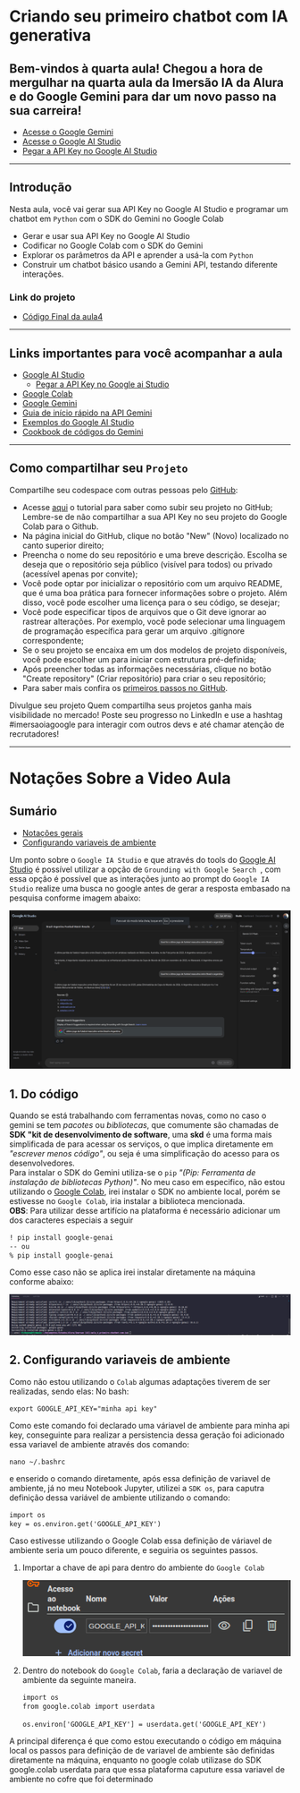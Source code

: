 # Criando seu primeiro chatbot com IA generativa

## Bem-vindos à quarta aula! Chegou a hora de mergulhar na quarta aula da **Imersão IA da Alura e do Google Gemini** para dar um novo passo na sua carreira!  

- [Acesse o Google Gemini](https://gemini.google.com/?android-min-version=301356232&ios-min-version=322.0&is_sa=1&campaign_id=alura_may25&utm_source=alura&utm_medium=referral&utm_campaign=alura_may25&pt=9008&mt=8&ct=ref-alura-brmay25)
- [Acesse o Google AI Studio](https://aistudio.google.com/app/prompts/new_chat?utm_source=website&utm_medium=referral&utm_campaign=Alura-may-25)
- [Pegar a API Key no Google AI Studio](https://aistudio.google.com/app/apikey?utm_source=website&utm_medium=referral&utm_campaign=Alura-may-25)
---
## Introdução 
Nesta aula, você vai gerar sua API Key no Google AI Studio e programar um chatbot em `Python` com o SDK do Gemini no Google Colab 
- Gerar e usar sua API Key no Google AI Studio 
- Codificar no Google Colab com o SDK do Gemini 
- Explorar os parâmetros da API e aprender a usá-la com `Python`
- Construir um chatbot básico usando a Gemini API, testando diferente interações. 

### Link do projeto 
- [Código Final da aula4](https://colab.research.google.com/drive/1KJRja3ioeTeyMpUWkNJOKNdCX7Qcq4e5?usp=sharing)
----
## Links importantes para você acompanhar a aula 
- [Google AI Studio](https://aistudio.google.com/app/prompts/new_chat?utm_source=website&utm_medium=referral&utm_campaign=Alura-may-25)
    - [Pegar a API Key no Google ai Studio ](https://aistudio.google.com/app/apikey?utm_source=website&utm_medium=referral&utm_campaign=Alura-may-25)
- [Google Colab](https://colab.research.google.com/)
- [Google Gemini](https://gemini.google.com/app?android-min-version=301356232&ios-min-version=322.0&is_sa=1&campaign_id=alura_may25&utm_source=alura&utm_medium=referral&utm_campaign=alura_may25&pt=9008&mt=8&ct=ref-alura-brmay25)
- [Guia de início rápido na API Gemini](https://ai.google.dev/gemini-api/docs?utm_source=website&utm_medium=referral&utm_campaign=Alura-may-25&hl=pt-br)
- [Exemplos do Google AI Studio](https://ai.google.dev/gemini-api/prompts?utm_source=website&utm_medium=referral&utm_campaign=Alura-may-25&hl=pt-br)
- [Cookbook de códigos do Gemini](https://github.com/google-gemini/cookbook)
---

## Como compartilhar seu `Projeto`
Compartilhe seu codespace com outras pessoas pelo [GitHub](https://github.com/):
- Acesse [aqui](https://www.youtube.com/watch?v=QHhmjNJZPoY&ab_channel=Alura) o tutorial para saber como subir seu projeto no GitHub; Lembre-se de não compartilhar a sua API Key no seu projeto do Google Colab para o Github.
- Na página inicial do GitHub, clique no botão "New" (Novo) localizado no canto superior direito;
- Preencha o nome do seu repositório e uma breve descrição. Escolha se deseja que o repositório seja público (visível para todos) ou privado (acessível apenas por convite);
- Você pode optar por inicializar o repositório com um arquivo README, que é uma boa prática para fornecer informações sobre o projeto. Além disso, você pode escolher uma licença para o seu código, se desejar;
- Você pode especificar tipos de arquivos que o Git deve ignorar ao rastrear alterações. Por exemplo, você pode selecionar uma linguagem de programação específica para gerar um arquivo .gitignore correspondente;
- Se o seu projeto se encaixa em um dos modelos de projeto disponíveis, você pode escolher um para iniciar com estrutura pré-definida;
- Após preencher todas as informações necessárias, clique no botão "Create repository" (Criar repositório) para criar o seu repositório;
- Para saber mais confira os [primeiros passos no GitHub](https://www.alura.com.br/artigos?hsa&hsa_acc=7964138385&hsa_ad=688089973825&hsa_cam=20946398532&hsa_grp=153091871930&utm_campaign=&utm_medium=ppc&utm_source=adwords&utm_term=).


Divulgue seu projeto
Quem compartilha seus projetos ganha mais visibilidade no mercado! Poste seu progresso no LinkedIn e use a hashtag #imersaoiagoogle para interagir com outros devs e até chamar atenção de recrutadores!  




---

# Notações Sobre a Video Aula 

## Sumário
- [Notações gerais ](#1-do-código)
- [Configurando variaveis de ambiente](#2-configurando-variaveis-de-ambiente)

Um ponto sobre o `Google IA Studio` e que através do tools do [Google AI Studio](https://aistudio.google.com/app/prompts/new_chat?utm_source=website&utm_medium=referral&utm_campaign=Alura-may-25) é possível utilizar a opção de `Grounding with Google Search `, com essa opção é possível que as interações junto ao prompt do `Google IA Studio` realize uma busca no google antes de gerar a resposta embasado na pesquisa conforme imagem abaixo:  

<div id="Grounding with Google Search">
<img src="imgs/geminisearchgoogle.png" alt="Grounding with Google Search">
</div>

## 1. Do código 
Quando se está trabalhando com ferramentas novas, como no caso o gemini se tem *pacotes* ou *bibliotecas*, que comumente são chamadas de **SDK "kit de desenvolvimento de software**, uma **skd** é uma forma mais simplificada de para acessar os serviços, o que implica diretamente em *"escrever menos código"*, ou seja é uma simplificação do acesso para os desenvolvedores.  
Para instalar o SDK do Gemini utiliza-se o `pip` *"(Pip: Ferramenta de instalação de bibliotecas Python)"*. No meu caso em especifico, não estou utilizando o [Google Colab](https://colab.research.google.com/), irei instalar o SDK no ambiente local, porém se estivesse no `Google Colab`, iria instalar a biblioteca mencionada.  
**OBS**: Para utilizar desse artifício na plataforma é necessário adicionar um dos caracteres especiais a seguir  
```
! pip install google-genai
-- ou 
% pip install google-genai
```  
Como esse caso não se aplica irei instalar diretamente na máquina conforme abaixo:
<div id="pipGenai">
<img src="imgs/venv.google-genai.png" alt="Successfully Genai SDK">
</div>

## 2. Configurando variaveis de ambiente 
Como não estou utilizando o `Colab` algumas adaptações tiverem de ser realizadas, sendo elas:
No bash:  

```
export GOOGLE_API_KEY="minha api key"
``` 
Como este comando foi declarado uma váriavel de ambiente para minha api key, conseguinte para realizar a persistencia dessa geração foi adicionado essa variavel de ambiente através dos comando:
```
nano ~/.bashrc
```
 e enserido o comando diretamente, após essa definição de variavel de ambiente, já no meu Notebook Jupyter, utilizei a `SDK os`, para caputra definição dessa variável de ambiente utilizando o comando:
 ```
import os
key = os.environ.get('GOOGLE_API_KEY')
```
Caso estivesse utilizando o Google Colab essa definição de váriavel de ambiente seria um pouco diferente, e seguiria os seguintes passos. 
1. Importar a chave de api para dentro do ambiente do `Google Colab`
     <div id="API_KEY_COLAB">
      <img src="imgs/coolab_impor_api_key.png" alt="Coolab api key">
      </div>

2. Dentro do notebook do `Google Colab`, faria a declaração de variavel de ambiente da seguinte maneira. 
    ```
    import os 
    from google.colab import userdata

    os.environ['GOOGLE_API_KEY'] = userdata.get('GOOGLE_API_KEY')
    ```  
A principal diferença é que como estou executando o código em máquina local os passos para definição de de variavel de ambiente são definidas diretamente na máquina, enquanto no google colab utilizase do SDK google.colab userdata para que essa plataforma caputure essa variavel de ambiente no cofre que foi determinado 
